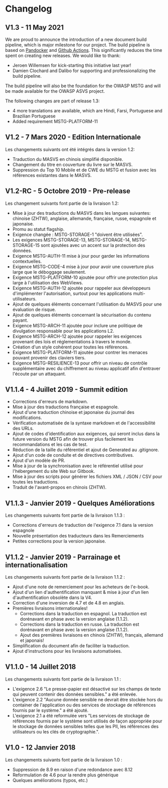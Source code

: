 # Changelog

## V1.3 - 11 May 2021

We are proud to announce the introduction of a new document build pipeline, which is major milestone for our project. The build pipeline is based on [Pandocker](https://github.com/dalibo/pandocker) and [Github Actions](https://github.com/OWASP/owasp-masvs/tree/master/.github/workflows). This significantly reduces the time spent on creating new releases. We would like to thank:

- Jeroen Willemsen for kick-starting this initiative last year!
- Damien Clochard and Dalibo for supporting and professionalizing the build pipeline.

The build pipeline will also be the foundation for the OWASP MSTG and will be made available for the OWASP ASVS project.

The following changes are part of release 1.3:

- 4 more translations are available, which are Hindi, Farsi, Portuguese and Brazilian Portuguese
- Added requirement MSTG-PLATFORM-11

## V1.2 - 7 Mars 2020 - Edition Internationale

Les changements suivants ont été intégrés dans la version 1.2:

- Traduction du MASVS en chinois simplifié disponible.
- Changement du titre en couverture du livre sur le MASVS.
- Suppression du Top 10 Mobile et de CWE du MSTG et fusion avec les références existantes dans le MASVS.

## V1.2-RC - 5 Octobre 2019 - Pre-release

Les changement suivants font partie de la livraison 1.2:

- Mise à jour des traductions du MASVS dans les langues suivantes: chinoise (ZHTW), anglaise, allemande, française, russe, espagnole et japonaise.
- Promu au statut flagship.
- Exigence changée : MSTG-STORAGE-1 "doivent être utilisées".
- Les exigences MSTG-STORAGE-13, MSTG-STORAGE-14, MSTG-STORAGE-15 sont ajoutées avec un accent sur la protection des données.
- Exigence MSTG-AUTH-11 mise à jour pour garder les informations contextuelles.
- Exigence MSTG-CODE-4 mise à jour pour avoir une couverture plus large que le déboggage seulement.
- Exigence MSTG-PLATFORM-10 ajoutée pour offrir une protection plus large à l'utilisation des WebViews.
- Exigence MSTG-AUTH-12 ajoutée pour rappeler aux développeurs d'implémenter l'autorisation, surtout pour les applications multi-utilisateurs.
- Ajout de quelques éléments concernant l'utilisation du MASVS pour une évaluation de risque.
- Ajout de quelques éléments concernant la sécurisation du contenu payant.
- Exigence MSTG-ARCH-11 ajoutée pour inclure une politique de divulgation responsable pour les applications L2.
- Exigence MSTG-ARCH-12 ajoutée pour rappeler les exigences provenant des lois et réglementations à travers le monde.
- Création d'un style cohérent pour toutes les références.
- Exigence MSTG-PLATFORM-11 ajoutée pour contrer les menaces pouvant provenir des claviers tiers.
- Exigence MSTG-RESILIENCE-13 pour offrir un niveau de contrôle supplémentaire avec du chiffrement au niveau applicatif afin d'entraver l'écoute par un attaquant.

## V1.1.4 - 4 Juillet 2019 - Summit edition

- Corrections d'erreurs de markdown.
- Mise à jour des traductions française et espagnole.
- Ajout d'une traduction chinoise et japonaise du journal des modifications.
- Vérification automatisée de la syntaxe markdown et de l'accessibilité des URLs.
- Ajout de codes d'identification aux exigences, qui seront inclus dans la future version du MSTG afin de trouver plus facilement les recommandations et les cas de test.
- Réduction de la taille du référentiel et ajout de Generated au .gitignore.
- Ajout d'un code de conduite et de directives contributives.
- Ajout d'un modèle de PR.
- Mise à jour de la synchronisation avec le référentiel utilisé pour l'hébergement du site Web sur Gitbook.
- Mise à jour des scripts pour générer les fichiers XML / JSON / CSV pour toutes les traductions.
- Traduit de l'avant-propos en chinois (ZHTW).

## V1.1.3 - Janvier 2019 - Quelques Améliorations

Les changements suivants font partie de la livraison 1.1.3 :

- Corrections d'erreurs de traduction de l'exigence 7.1 dans la version espagnole
- Nouvelle présentation des traducteurs dans les Remerciements
- Petites corrections pour la version japonaise.

## V1.1.2 - Janvier 2019 - Parrainage et internationalisation

Les changements suivants font partie de la livraison 1.1.2 :

- Ajout d'une note de remerciement pour les acheteurs de l'e-book.
- Ajout d'un lien d'authentification manquant & mise à jour d'un lien d'authentification obsolète dans la V4.
- Correction d'une inversion de 4.7 et de 4.8 en anglais.
- Premières livraisons internationales!
  - Corrections dans la traduction en espagnol. La traduction est dorénavant en phase avec la version anglaise (1.1.2).
  - Corrections dans la traduction en russe. La traduction est dorénavant en phase avec la version anglaise (1.1.2).
  - Ajout des premières livraisons en chinois (ZHTW), français, allemand et japonais!
- Simplification du document afin de faciliter la traduction.
- Ajout d'instructions pour les livraisons automatisées.

## V1.1.0 - 14 Juillet 2018

Les changements suivants font partie de la livraison 1.1 :

- L'exigence 2.6 "Le presse-papier est désactivé sur les champs de texte qui peuvent contenir des données sensibles." a été enlevée.
- L'exigence 2.2 "Aucune donnée sensible ne devrait être stockée hors du container de l'application ou des services de stockage de références fournis par le système." a été ajouté.
- L'exigence 2.1 a été reformulée vers "Les services de stockage de références fournis par le système sont utilisés de façon appropriée pour le stockage de données sensibles telles que les PII, les références des utilisateurs ou les clés de cryptographie.".

## V1.0 - 12 Janvier 2018

Les changements suivants font partie de la livraison 1.0 :

- Suppression de 8.9 en raison d'une redondance avec 8.12
- Reformulation de 4.6 pour la rendre plus générique
- Quelques améliorations (typos, etc.)
